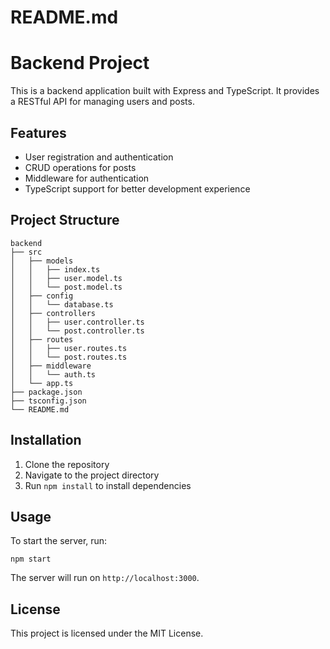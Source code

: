 # README.md

# Backend Project

This is a backend application built with Express and TypeScript. It provides a RESTful API for managing users and posts.

## Features

- User registration and authentication
- CRUD operations for posts
- Middleware for authentication
- TypeScript support for better development experience

## Project Structure

```
backend
├── src
│   ├── models
│   │   ├── index.ts
│   │   ├── user.model.ts
│   │   └── post.model.ts
│   ├── config
│   │   └── database.ts
│   ├── controllers
│   │   ├── user.controller.ts
│   │   └── post.controller.ts
│   ├── routes
│   │   ├── user.routes.ts
│   │   └── post.routes.ts
│   ├── middleware
│   │   └── auth.ts
│   └── app.ts
├── package.json
├── tsconfig.json
└── README.md
```

## Installation

1. Clone the repository
2. Navigate to the project directory
3. Run `npm install` to install dependencies

## Usage

To start the server, run:

```
npm start
```

The server will run on `http://localhost:3000`.

## License

This project is licensed under the MIT License.